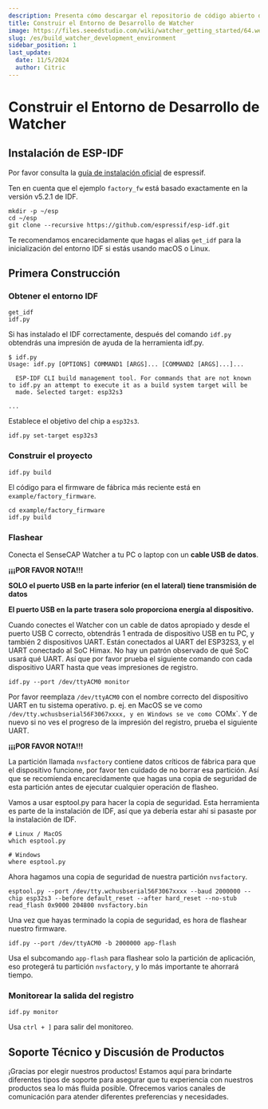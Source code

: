 ```yaml
---
description: Presenta cómo descargar el repositorio de código abierto de Watcher y construir un entorno IDF.
title: Construir el Entorno de Desarrollo de Watcher
image: https://files.seeedstudio.com/wiki/watcher_getting_started/64.webp
slug: /es/build_watcher_development_environment
sidebar_position: 1
last_update:
  date: 11/5/2024
  author: Citric
---
```


# Construir el Entorno de Desarrollo de Watcher

## Instalación de ESP-IDF

Por favor consulta la [guía de instalación oficial](https://docs.espressif.com/projects/esp-idf/en/v5.2.1/esp32s3/get-started/index.html) de espressif.

Ten en cuenta que el ejemplo `factory_fw` está basado exactamente en la versión v5.2.1 de IDF.

```
mkdir -p ~/esp
cd ~/esp
git clone --recursive https://github.com/espressif/esp-idf.git
```

Te recomendamos encarecidamente que hagas el alias `get_idf` para la inicialización del entorno IDF si estás usando macOS o Linux.

## Primera Construcción

### Obtener el entorno IDF

```
get_idf
idf.py
```

Si has instalado el IDF correctamente, después del comando `idf.py` obtendrás una impresión de ayuda de la herramienta idf.py.

```
$ idf.py
Usage: idf.py [OPTIONS] COMMAND1 [ARGS]... [COMMAND2 [ARGS]...]...

  ESP-IDF CLI build management tool. For commands that are not known to idf.py an attempt to execute it as a build system target will be
  made. Selected target: esp32s3

...

```

Establece el objetivo del chip a `esp32s3`.

```
idf.py set-target esp32s3
```

### Construir el proyecto

```
idf.py build
```

El código para el firmware de fábrica más reciente está en `example/factory_firmware`.

```
cd example/factory_firmware
idf.py build
```

### Flashear

Conecta el SenseCAP Watcher a tu PC o laptop con un **cable USB de datos**.

**¡¡¡POR FAVOR NOTA!!!**

**SOLO el puerto USB en la parte inferior (en el lateral) tiene transmisión de datos**

**El puerto USB en la parte trasera solo proporciona energía al dispositivo.**

Cuando conectes el Watcher con un cable de datos apropiado y desde el puerto USB C correcto, obtendrás 1 entrada de dispositivo USB en tu PC, y también 2 dispositivos UART. Están conectados al UART del ESP32S3, y el UART conectado al SoC Himax. No hay un patrón observado de qué SoC usará qué UART. Así que por favor prueba el siguiente comando con cada dispositivo UART hasta que veas impresiones de registro.

```
idf.py --port /dev/ttyACM0 monitor
```

Por favor reemplaza `/dev/ttyACM0` con el nombre correcto del dispositivo UART en tu sistema operativo. p. ej. en MacOS se ve como `/dev/tty.wchusbserial56F3067xxxx, y en Windows se ve como `COMx`. Y de nuevo si no ves el progreso de la impresión del registro, prueba el siguiente UART.

**¡¡¡POR FAVOR NOTA!!!**

La partición llamada `nvsfactory` contiene datos críticos de fábrica para que el dispositivo funcione, por favor ten cuidado de no borrar esa partición. Así que se recomienda encarecidamente que hagas una copia de seguridad de esta partición antes de ejecutar cualquier operación de flasheo.

Vamos a usar esptool.py para hacer la copia de seguridad. Esta herramienta es parte de la instalación de IDF, así que ya debería estar ahí si pasaste por la instalación de IDF.

```
# Linux / MacOS
which esptool.py

# Windows
where esptool.py
```

Ahora hagamos una copia de seguridad de nuestra partición `nvsfactory`.

```
esptool.py --port /dev/tty.wchusbserial56F3067xxxx --baud 2000000 --chip esp32s3 --before default_reset --after hard_reset --no-stub read_flash 0x9000 204800 nvsfactory.bin
```

Una vez que hayas terminado la copia de seguridad, es hora de flashear nuestro firmware.

```
idf.py --port /dev/ttyACM0 -b 2000000 app-flash
```

Usa el subcomando `app-flash` para flashear solo la partición de aplicación, eso protegerá tu partición `nvsfactory`, y lo más importante te ahorrará tiempo.

### Monitorear la salida del registro

```
idf.py monitor
```

Usa `ctrl + ]` para salir del monitoreo.

## Soporte Técnico y Discusión de Productos

¡Gracias por elegir nuestros productos! Estamos aquí para brindarte diferentes tipos de soporte para asegurar que tu experiencia con nuestros productos sea lo más fluida posible. Ofrecemos varios canales de comunicación para atender diferentes preferencias y necesidades.

<div class="button_tech_support_container">
<a href="https://forum.seeedstudio.com/" class="button_forum"></a> 
<a href="https://www.seeedstudio.com/contacts" class="button_email"></a>
</div>

<div class="button_tech_support_container">
<a href="https://discord.gg/eWkprNDMU7" class="button_discord"></a> 
<a href="https://github.com/Seeed-Studio/wiki-documents/discussions/69" class="button_discussion"></a>
</div>